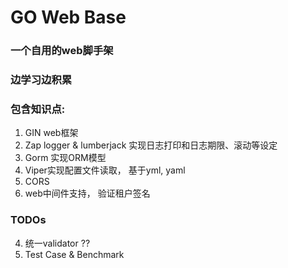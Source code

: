 # GO Web Base

### 一个自用的web脚手架
### 边学习边积累

### 包含知识点:

1. GIN web框架
2. Zap logger &  lumberjack 实现日志打印和日志期限、滚动等设定
3. Gorm 实现ORM模型
4. Viper实现配置文件读取， 基于yml, yaml
5. CORS
6. web中间件支持， 验证租户签名


### TODOs
4. 统一validator ??
5. Test Case & Benchmark 
